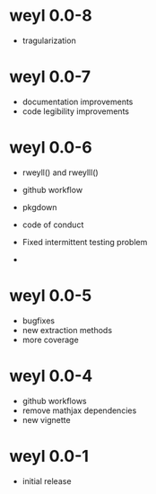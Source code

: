 # weyl 0.0-8

- tragularization


# weyl 0.0-7

- documentation improvements
- code legibility improvements

# weyl 0.0-6

- rweyll() and rweylll()
- github workflow
- pkgdown
- code of conduct
- Fixed intermittent testing problem

- 
# weyl 0.0-5

- bugfixes
- new extraction methods
- more coverage

# weyl 0.0-4

- github workflows
- remove mathjax dependencies
- new vignette


# weyl 0.0-1

- initial release
